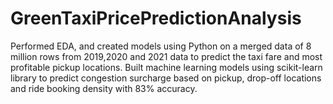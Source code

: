 # GreenTaxiPricePredictionAnalysis
Performed EDA, and created models using Python on a merged data of 8 million rows from 2019,2020 and 2021 data to predict the taxi fare and most profitable pickup locations. Built machine learning models using scikit-learn library to predict congestion surcharge based on pickup, drop-off locations and ride booking density with 83% accuracy.
